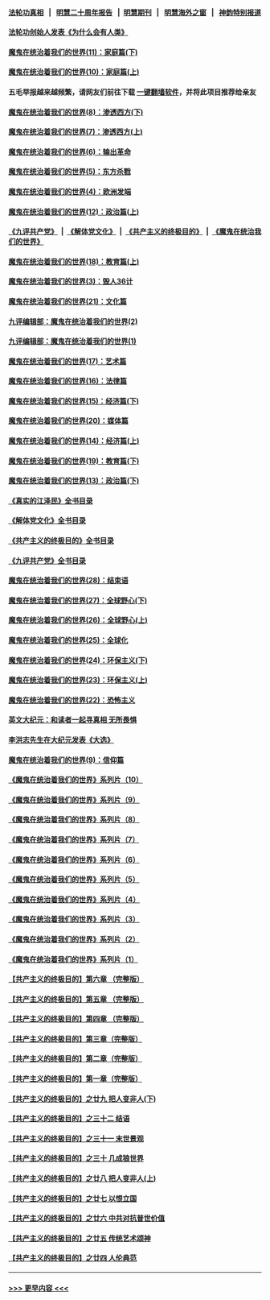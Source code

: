 #### [法轮功真相](https://github.com/gfw-breaker/truth/blob/master/README.md?t=0) &nbsp;&nbsp;|&nbsp;&nbsp; [明慧二十周年报告](https://github.com/gfw-breaker/mh-reports/blob/master/README.md?t=0) &nbsp;&nbsp;|&nbsp;&nbsp;[明慧期刊](https://github.com/gfw-breaker/mh-qikan) &nbsp;&nbsp;|&nbsp;&nbsp; [明慧海外之窗](https://github.com/gfw-breaker/mh-news/blob/master/README.md?t=0) &nbsp;&nbsp;|&nbsp;&nbsp; [神韵特别报道](https://github.com/gfw-breaker/mh-news/blob/master/shenyun.md?t=0)
#### [法轮功创始人发表《为什么会有人类》](../pages/nsc422/n13912117.md?t=04030643) 
#### [魔鬼在统治着我们的世界(11)：家庭篇(下)](../pages/nsc422/n10440961.md?t=04030643) 
#### [魔鬼在统治着我们的世界(10)：家庭篇(上)](../pages/nsc422/n10435448.md?t=04030643) 
#### 五毛举报越来越频繁，请网友们前往下载 [一键翻墙软件](https://github.com/gfw-breaker/ssr-accounts)，并将此项目推荐给亲友
#### [魔鬼在统治着我们的世界(8)：渗透西方(下)](../pages/nsc422/n10429603.md?t=04030643) 
#### [魔鬼在统治着我们的世界(7)：渗透西方(上)](../pages/nsc422/n10426013.md?t=04030643) 
#### [魔鬼在统治着我们的世界(6)：输出革命](../pages/nsc422/n10421536.md?t=04030643) 
#### [魔鬼在统治着我们的世界(5)：东方杀戮](../pages/nsc422/n10417707.md?t=04030643) 
#### [魔鬼在统治着我们的世界(4)：欧洲发端](../pages/nsc422/n10414890.md?t=04030643) 
#### [魔鬼在统治着我们的世界(12)：政治篇(上)](../pages/nsc422/n10444576.md?t=04030643) 
#### [《九评共产党》](https://github.com/begood0513/9ping.md/blob/master/README.md) &nbsp;|&nbsp; [《解体党文化》](../../../../jtdwh.md/blob/master/README.md)  &nbsp;|&nbsp; [《共产主义的终极目的》](../../../../gczydzjmd.md/blob/master/README.md) &nbsp;|&nbsp; [《魔鬼在统治我们的世界》](../../../../mgztzwmdsj.md/blob/master/README.md) 
#### [魔鬼在统治着我们的世界(18)：教育篇(上)](../pages/nsc422/n10526970.md?t=04030643) 
#### [魔鬼在统治着我们的世界(3)：毁人36计](../pages/nsc422/n10411583.md?t=04030643) 
#### [魔鬼在统治着我们的世界(21)：文化篇](../pages/nsc422/n10597706.md?t=04030643) 
#### [九评编辑部：魔鬼在统治着我们的世界(2)](../pages/nsc422/n10410036.md?t=04030643) 
#### [九评编辑部：魔鬼在统治着我们的世界(1)](../pages/nsc422/n10406825.md?t=04030643) 
#### [魔鬼在统治着我们的世界(17)：艺术篇](../pages/nsc422/n10499093.md?t=04030643) 
#### [魔鬼在统治着我们的世界(16)：法律篇](../pages/nsc422/n10485969.md?t=04030643) 
#### [魔鬼在统治着我们的世界(15)：经济篇(下)](../pages/nsc422/n10469975.md?t=04030643) 
#### [魔鬼在统治着我们的世界(20)：媒体篇](../pages/nsc422/n10586579.md?t=04030643) 
#### [魔鬼在统治着我们的世界(14)：经济篇(上)](../pages/nsc422/n10457370.md?t=04030643) 
#### [魔鬼在统治着我们的世界(19)：教育篇(下)](../pages/nsc422/n10564808.md?t=04030643) 
#### [魔鬼在统治着我们的世界(13)：政治篇(下)](../pages/nsc422/n10448270.md?t=04030643) 
#### [《真实的江泽民》全书目录](../pages/nsc422/n13721399.md?t=04030643) 
#### [《解体党文化》全书目录](../pages/nsc422/n13721157.md?t=04030643) 
#### [《共产主义的终极目的》全书目录](../pages/nsc422/n13721048.md?t=04030643) 
#### [《九评共产党》全书目录](../pages/nsc422/n13708085.md?t=04030643) 
#### [魔鬼在统治着我们的世界(28)：结束语](../pages/nsc422/n10936246.md?t=04030643) 
#### [魔鬼在统治着我们的世界(27)：全球野心(下)](../pages/nsc422/n10928319.md?t=04030643) 
#### [魔鬼在统治着我们的世界(26)：全球野心(上)](../pages/nsc422/n10900318.md?t=04030643) 
#### [魔鬼在统治着我们的世界(25)：全球化](../pages/nsc422/n10788205.md?t=04030643) 
#### [魔鬼在统治着我们的世界(24)：环保主义(下)](../pages/nsc422/n10695307.md?t=04030643) 
#### [魔鬼在统治着我们的世界(23)：环保主义(上)](../pages/nsc422/n10688613.md?t=04030643) 
#### [魔鬼在统治着我们的世界(22)：恐怖主义](../pages/nsc422/n10614727.md?t=04030643) 
#### [英文大纪元：和读者一起寻真相 无所畏惧](../pages/nsc422/n12542027.md?t=04030643) 
#### [李洪志先生在大纪元发表《大选》](../pages/nsc422/n12534746.md?t=04030643) 
#### [魔鬼在统治着我们的世界(9)：信仰篇](../pages/nsc422/n10432159.md?t=04030643) 
#### [《魔鬼在统治着我们的世界》系列片（10）](../pages/nsc422/n12292670.md?t=04030643) 
#### [《魔鬼在统治着我们的世界》系列片（9）](../pages/nsc422/n12290859.md?t=04030643) 
#### [《魔鬼在统治着我们的世界》系列片（8）](../pages/nsc422/n12287445.md?t=04030643) 
#### [《魔鬼在统治着我们的世界》系列片（7）](../pages/nsc422/n12283425.md?t=04030643) 
#### [《魔鬼在统治着我们的世界》系列片（6）](../pages/nsc422/n12282314.md?t=04030643) 
#### [《魔鬼在统治着我们的世界》系列片（5）](../pages/nsc422/n12281419.md?t=04030643) 
#### [《魔鬼在统治着我们的世界》系列片（4）](../pages/nsc422/n12274024.md?t=04030643) 
#### [《魔鬼在统治着我们的世界》系列片（3）](../pages/nsc422/n12271322.md?t=04030643) 
#### [《魔鬼在统治着我们的世界》系列片（2）](../pages/nsc422/n12269049.md?t=04030643) 
#### [《魔鬼在统治着我们的世界》系列片（1）](../pages/nsc422/n12267575.md?t=04030643) 
#### [【共产主义的终极目的】第六章 （完整版）](../pages/nsc422/n11428913.md?t=04030643) 
#### [【共产主义的终极目的】第五章 （完整版）](../pages/nsc422/n11428912.md?t=04030643) 
#### [【共产主义的终极目的】第四章 （完整版）](../pages/nsc422/n11428907.md?t=04030643) 
#### [【共产主义的终极目的】第三章（完整版）](../pages/nsc422/n11428848.md?t=04030643) 
#### [【共产主义的终极目的】第二章（完整版）](../pages/nsc422/n11428831.md?t=04030643) 
#### [【共产主义的终极目的】第一章（完整版）](../pages/nsc422/n11417651.md?t=04030643) 
#### [【共产主义的终极目的】之廿九 把人变非人(下)](../pages/nsc422/n11344140.md?t=04030643) 
#### [【共产主义的终极目的】之三十二 结语](../pages/nsc422/n11360535.md?t=04030643) 
#### [【共产主义的终极目的】之三十一 末世景观](../pages/nsc422/n11351129.md?t=04030643) 
#### [【共产主义的终极目的】之三十 几成狼世界](../pages/nsc422/n11348280.md?t=04030643) 
#### [【共产主义的终极目的】之廿八 把人变非人(上)](../pages/nsc422/n11340492.md?t=04030643) 
#### [【共产主义的终极目的】之廿七 以恨立国](../pages/nsc422/n11336944.md?t=04030643) 
#### [【共产主义的终极目的】之廿六 中共对抗普世价值](../pages/nsc422/n11324785.md?t=04030643) 
#### [【共产主义的终极目的】之廿五 传统艺术颂神](../pages/nsc422/n11296396.md?t=04030643) 
#### [【共产主义的终极目的】之廿四 人伦典范](../pages/nsc422/n11296397.md?t=04030643) 

----
#### [ >>> 更早内容 <<< ](../indexes/nsc422-earlier.md)
